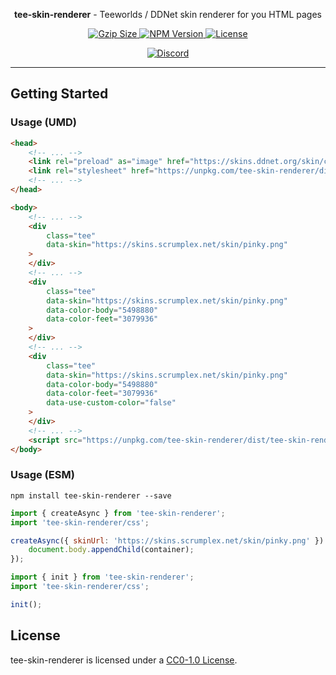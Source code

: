 <p align="center"><b>tee-skin-renderer</b> - Teeworlds / DDNet skin renderer for you HTML pages</p>

<p align="center">
    <a href="https://unpkg.com/tee-skin-renderer/dist/tee-skin-renderer.umd.js">
        <img
            src="https://img.badgesize.io/https://unpkg.com/tee-skin-renderer/dist/tee-skin-renderer.umd.js?compression=gzip&style=flat-square"
            alt="Gzip Size"
        />
    </a>
    <a href="https://www.npmjs.com/package/tee-skin-renderer">
        <img
            src="https://img.shields.io/npm/v/tee-skin-renderer.svg?style=flat-square&colorB=51C838"
            alt="NPM Version"
        />
    </a>
    <a href="https://github.com/tee-community/tee-skin-renderer/blob/main/LICENSE">
        <img
            src="https://img.shields.io/github/license/tee-community/tee-skin-renderer.svg?style=flat-square"
            alt="License"
        />
    </a>
</p>

<p align="center">
    <a href="https://tee.community/discord">
        <img
            src="https://img.shields.io/discord/218693173130690561.svg?label=%E2%99%A5%20tee.community&logo=discord&logoColor=ffffff&color=7389D8&labelColor=6A7EC2&style=flat-square"
            alt="Discord"
        />
    </a>
</p>

---

## Getting Started

### Usage (UMD)

```html
<head>
    <!-- ... -->
    <link rel="preload" as="image" href="https://skins.ddnet.org/skin/community/default.png">
    <link rel="stylesheet" href="https://unpkg.com/tee-skin-renderer/dist/tee-skin-renderer.css">
    <!-- ... -->
</head>

<body>
    <!-- ... -->
    <div
        class="tee"
        data-skin="https://skins.scrumplex.net/skin/pinky.png"
    >
    </div>
    <!-- ... -->
    <div
        class="tee"
        data-skin="https://skins.scrumplex.net/skin/pinky.png"
        data-color-body="5498880"
        data-color-feet="3079936"
    >
    </div>
    <!-- ... -->
    <div
        class="tee"
        data-skin="https://skins.scrumplex.net/skin/pinky.png"
        data-color-body="5498880"
        data-color-feet="3079936"
        data-use-custom-color="false"
    >
    </div>
    <!-- ... -->
    <script src="https://unpkg.com/tee-skin-renderer/dist/tee-skin-renderer.umd.js"></script>
</body>
```

### Usage (ESM)

```console
npm install tee-skin-renderer --save
```

```js
import { createAsync } from 'tee-skin-renderer';
import 'tee-skin-renderer/css';

createAsync({ skinUrl: 'https://skins.scrumplex.net/skin/pinky.png' }).then((container) => {
    document.body.appendChild(container);
});
```

```js
import { init } from 'tee-skin-renderer';
import 'tee-skin-renderer/css';

init();
```

## License

tee-skin-renderer is licensed under a [CC0-1.0 License](./LICENSE).
